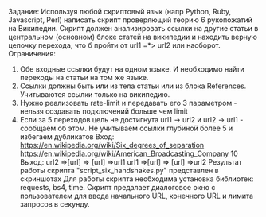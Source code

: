 Задание: Используя любой скриптовый язык (напр Python, Ruby, Javascript, Perl)  написать скрипт проверяющий теорию 6 рукопожатий на Википедии.
Скрипт должен анализировать ссылки на другие статьи в центральном (основном) блоке статей на википедии и находить верную цепочку перехода, что б пройти от url1 =*> url2 или наоборот.
Ограничения:
1) Обе входные ссылки будут на одном языке. И необходимо найти переходы на статьи на том же языке.
2) Ссылки должны быть или из тела статьи или из блока References. Учитываются ссылки только на википедию.
3) Нужно реализовать rate-limit и передавать его 3 параметром - нельзя создавать подключений больше чем limit
4) Если за 5 переходов цель не достигнута url1 -> url2 и url2 -> url1 - сообщаем об этом. Не учитываем ссылки глубиной более 5 и избегаем дубликатов
  Вход:
  https://en.wikipedia.org/wiki/Six_degrees_of_separation
  https://en.wikipedia.org/wiki/American_Broadcasting_Company
  10
  Выход:
  url2 =>[url] => [url] =>url1
  url1 =>[url] => [url] =>url2
Результат работы скрипта "script_six_handshakes.py" представлен в скриншотах
Для работы скрипта необходима установка библиотек: requests, bs4, time.
Скрипт предалает диалоговое окно с пользователем для ввода начального URL, конечного URL и лимита запросов в секунду.
